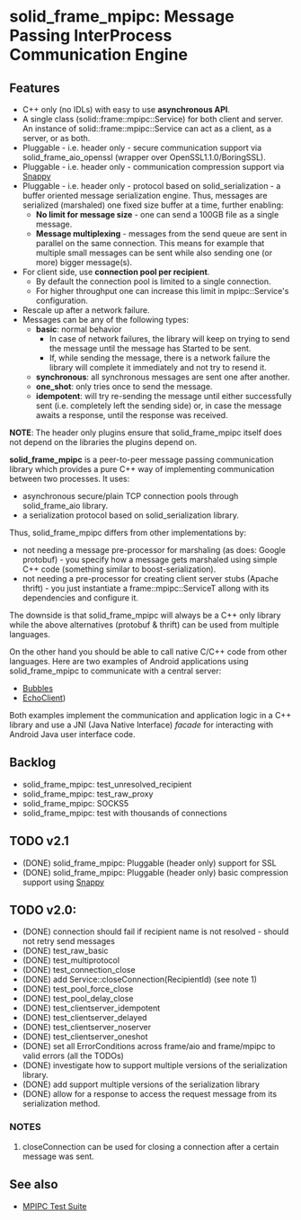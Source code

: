 # solid_frame_mpipc: Message Passing InterProcess Communication Engine

## Features

 * C++ only (no IDLs) with easy to use **asynchronous API**.
 * A single class (solid::frame::mpipc::Service) for both client and server. An instance of solid::frame::mpipc::Service can act as a client, as a server, or as both.
 * Pluggable - i.e. header only - secure communication support via solid_frame_aio_openssl (wrapper over OpenSSL1.1.0/BoringSSL).
 * Pluggable - i.e. header only - communication compression support via [Snappy](https://google.github.io/snappy/)
 * Pluggable - i.e. header only - protocol based on solid_serialization - a buffer oriented message serialization engine. Thus, messages are serialized (marshaled) one fixed size buffer at a time, further enabling:
 	* **No limit for message size** - one can send a 100GB file as a single message.
	* **Message multiplexing** - messages from the send queue are sent in parallel on the same connection. This means for example that multiple small messages can be sent while also sending one (or more) bigger message(s).
 * For client side, use **connection pool per recipient**.
	* By default the connection pool is limited to a single connection.
	* For higher throughput one can increase this limit in mpipc::Service's configuration.
 * Rescale up after a network failure.
 * Messages can be any of the following types:
	* __basic__: normal behavior
		* In case of network failures, the library will keep on trying to send the message until the message has Started to be sent.
		* If, while sending the message, there is a network failure the library will complete it immediately and not try to resend it.
	* __synchronous__: all synchronous messages are sent one after another.
	* __one_shot__: only tries once to send the message.
	* __idempotent__: will try re-sending the message until either successfully sent (i.e. completely left the sending side) or, in case the message awaits a response, until the response was received.

__NOTE__: The header only plugins ensure that solid_frame_mpipc itself does not depend on the libraries the plugins depend on.

**solid_frame_mpipc** is a peer-to-peer message passing communication library which provides a pure C++ way of implementing communication between two processes. It uses:
 * asynchronous secure/plain TCP connection pools through solid_frame_aio library.
 * a serialization protocol based on solid_serialization library.

Thus, solid_frame_mpipc differs from other implementations by:
 * not needing a message pre-processor for marshaling (as does: Google protobuf) - you specify how a message gets marshaled using simple C++ code (something similar to boost-serialization).
 * not needing a pre-processor for creating client server stubs (Apache thrift) - you just instantiate a frame::mpipc::ServiceT allong with its dependencies and configure it.

The downside is that solid_frame_mpipc will always be a C++ only library while the above alternatives (protobuf & thrift) can be used from multiple languages.

On the other hand you should be able to call native C/C++ code from other languages.
Here are two examples of Android applications using solid_frame_mpipc to communicate with a central server:
 * [Bubbles](https://github.com/vipalade/bubbles)
 * [EchoClient](https://github.com/vipalade/study_android/tree/master/EchoClient))
 
 Both examples implement the communication and application logic in a C++ library and use a JNI (Java Native Interface) _facade_ for interacting with Android Java user interface code.

## Backlog
* solid_frame_mpipc: test_unresolved_recipient
* solid_frame_mpipc: test_raw_proxy
* solid_frame_mpipc: SOCKS5
* solid_frame_mpipc: test with thousands of connections

## TODO v2.1
* (DONE) solid_frame_mpipc: Pluggable (header only) support for SSL
* (DONE) solid_frame_mpipc: Pluggable (header only) basic compression support using [Snappy](https://google.github.io/snappy/)


## TODO v2.0:
* (DONE) connection should fail if recipient name is not resolved - should not retry send messages
* (DONE) test_raw_basic
* (DONE) test_multiprotocol
* (DONE) test_connection_close
* (DONE) add Service::closeConnection(RecipientId) (see note 1)
* (DONE) test_pool_force_close
* (DONE) test_pool_delay_close
* (DONE) test_clientserver_idempotent
* (DONE) test_clientserver_delayed
* (DONE) test_clientserver_noserver
* (DONE) test_clientserver_oneshot
* (DONE) set all ErrorConditions across frame/aio and frame/mpipc to valid errors (all the TODOs)
* (DONE) investigate how to support multiple versions of the serialization library.
* (DONE) add support multiple versions of the serialization library
* (DONE) allow for a response to access the request message from its serialization method.

### NOTES
1. closeConnection can be used for closing a connection after a certain message was sent.

## See also
* [MPIPC Test Suite](test/README.md)

